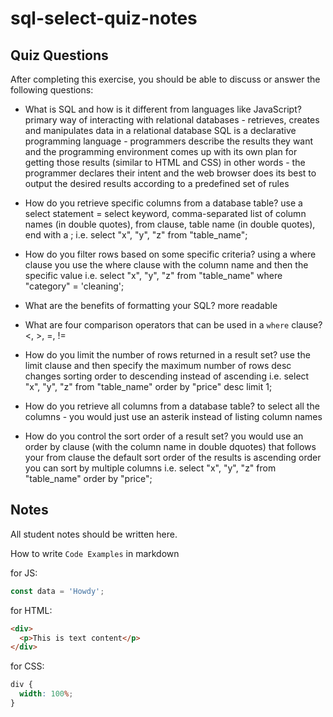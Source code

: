 # sql-select-quiz-notes

## Quiz Questions

After completing this exercise, you should be able to discuss or answer the following questions:

- What is SQL and how is it different from languages like JavaScript?
  primary way of interacting with relational databases - retrieves, creates and manipulates data in a relational database
  SQL is a declarative programming language - programmers describe the results they want and the programming environment comes up with its own plan for getting those results (similar to HTML and CSS)
  in other words - the programmer declares their intent and the web browser does its best to output the desired results according to a predefined set of rules

- How do you retrieve specific columns from a database table?
  use a select statement = select keyword, comma-separated list of column names (in double quotes), from clause, table name (in double quotes), end with a ;
  i.e.
  select "x", "y", "z" from "table_name";

- How do you filter rows based on some specific criteria?
  using a where clause
  you use the where clause with the column name and then the specific value
  i.e.
  select "x", "y", "z" from "table_name" where "category" = 'cleaning';

- What are the benefits of formatting your SQL?
  more readable

- What are four comparison operators that can be used in a `where` clause?
  <, >, =, !=

- How do you limit the number of rows returned in a result set?
  use the limit clause and then specify the maximum number of rows
  desc changes sorting order to descending instead of ascending
  i.e.
  select "x", "y", "z" from "table_name" order by "price" desc limit 1;

- How do you retrieve all columns from a database table?
  to select all the columns - you would just use an asterik instead of listing column names

- How do you control the sort order of a result set?
  you would use an order by clause (with the column name in double dquotes) that follows your from clause
  the default sort order of the results is ascending order
  you can sort by multiple columns
  i.e.
  select "x", "y", "z" from "table_name" order by "price";

## Notes

All student notes should be written here.

How to write `Code Examples` in markdown

for JS:

```javascript
const data = 'Howdy';
```

for HTML:

```html
<div>
  <p>This is text content</p>
</div>
```

for CSS:

```css
div {
  width: 100%;
}
```
